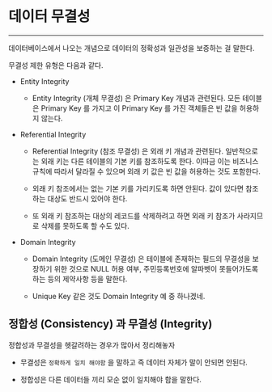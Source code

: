 # 데이터 무결성

***

데이터베이스에서 나오는 개념으로 데이터의 정확성과 일관성을 보증하는 걸 말한다. 

무결성 제한 유형은 다음과 같다. 

- Entity Integrity 

  - Entity Integrity (개체 무결성) 은 Primary Key 개념과 관련된다. 모든 테이블은 Primary Key 를 가지고 이 Primary Key 를 가진 객체들은 빈 값을 허용하지 않는다. 
  
 - Referential Integrity 
 
   - Referential Integrity (참조 무결성) 은 외래 키 개념과 관련된다. 일반적으로는 외래 키는 다른 테이블의 기본 키를 참조하도록 한다. 이따금 이는 비즈니스 규칙에 따라서 달라질 수 있으며 외래 키 값은 빈 값을 허용하는 것도 포함한다. 
   
   - 외래 키 참조에서는 없는 기본 키를 가리키도록 하면 안된다. 값이 있다면 참조하는 대상도 반드시 있어야 한다. 
   
   - 또 외래 키 참조하는 대상의 레코드를 삭제하려고 하면 외래 키 참조가 사라지므로 삭제를 못하도록 할 수도 있다. 
   
 - Domain Integrity 
 
   - Domain Integrity (도메인 무결성) 은 테이블에 존재하는 필드의 무결성을 보장하기 위한 것으로 NULL 허용 여부, 주민등록번호에 알파벳이 못들어가도록 하는 등의 제약사항 등을 말한다.
   
   - Unique Key 같은 것도 Domain Integrity 예 중 하나겠네.  
   

## 정합성 (Consistency) 과 무결성 (Integrity)

정합성과 무결성을 헷갈려하는 경우가 많아서 정리해놓자 

- 무결성은 `정확하게 일치 해야함` 을 말하고 즉 데이터 자체가 말이 안되면 안된다. 

- 정합성은 다른 데이터들 끼리 모순 없이 일치해야 함을 말한다.    